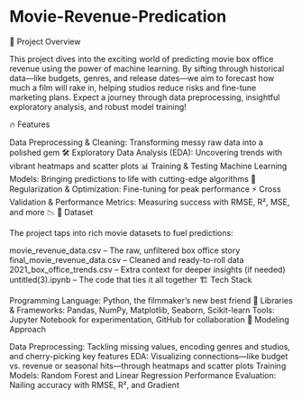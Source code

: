# Movie-Revenue-Predication
📌 Project Overview

This project dives into the exciting world of predicting movie box office revenue using the power of machine learning. By sifting through historical data—like budgets, genres, and release dates—we aim to forecast how much a film will rake in, helping studios reduce risks and fine-tune marketing plans. Expect a journey through data preprocessing, insightful exploratory analysis, and robust model training!

🔥 Features

Data Preprocessing & Cleaning: Transforming messy raw data into a polished gem 🛠️ Exploratory Data Analysis (EDA): Uncovering trends with vibrant heatmaps and scatter plots 📊 Training & Testing Machine Learning Models: Bringing predictions to life with cutting-edge algorithms 🤖 Regularization & Optimization: Fine-tuning for peak performance ⚡ Cross Validation & Performance Metrics: Measuring success with RMSE, R², MSE, and more 📉 📂 Dataset

The project taps into rich movie datasets to fuel predictions:

movie_revenue_data.csv – The raw, unfiltered box office story final_movie_revenue_data.csv – Cleaned and ready-to-roll data 2021_box_office_trends.csv – Extra context for deeper insights (if needed) untitled(3).ipynb – The code that ties it all together 🏗️ Tech Stack

Programming Language: Python, the filmmaker’s new best friend 🐍 Libraries & Frameworks: Pandas, NumPy, Matplotlib, Seaborn, Scikit-learn Tools: Jupyter Notebook for experimentation, GitHub for collaboration 🧩 Modeling Approach

Data Preprocessing: Tackling missing values, encoding genres and studios, and cherry-picking key features EDA: Visualizing connections—like budget vs. revenue or seasonal hits—through heatmaps and scatter plots Training Models: Random Forest and Linear Regression Performance Evaluation: Nailing accuracy with RMSE, R², and Gradient
